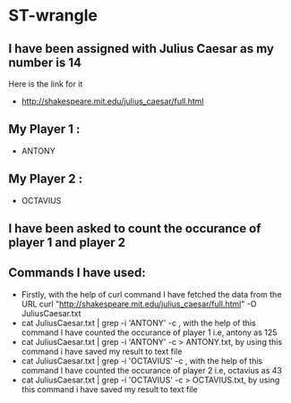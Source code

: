 # ST-wrangle
## I have been assigned with Julius Caesar as my number is 14
 Here is the link for it 
- http://shakespeare.mit.edu/julius_caesar/full.html
## My Player 1 :
- ANTONY
## My Player 2 :
- OCTAVIUS
## I have been asked to count the occurance of player 1 and player 2 
## Commands I have used:
- Firstly, with the help of curl command I have fetched the data from the URL 
curl "http://shakespeare.mit.edu/julius_caesar/full.html" -O JuliusCaesar.txt
- cat JuliusCaesar.txt | grep -i 'ANTONY' -c , with the help of this command I have counted the occurance of player 1 i.e, antony as 125
- cat JuliusCaesar.txt | grep -i 'ANTONY' -c > ANTONY.txt, by using this command i have saved my result to text file
- cat JuliusCaesar.txt | grep -i 'OCTAVIUS' -c , with the help of this command I have counted the occurance of player 2 i.e, octavius as 43
- cat JuliusCaesar.txt | grep -i 'OCTAVIUS' -c > OCTAVIUS.txt, by using this command i have saved my result to text file

